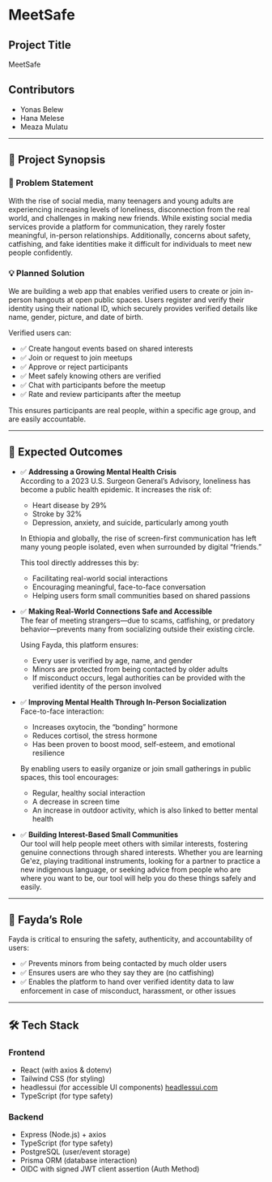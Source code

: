 # MeetSafe

## Project Title

MeetSafe

## Contributors

- Yonas Belew
- Hana Melese
- Meaza Mulatu

---

## 📄 Project Synopsis

### 🧩 Problem Statement

With the rise of social media, many teenagers and young adults are experiencing increasing levels of loneliness, disconnection from the real world, and challenges in making new friends. While existing social media services provide a platform for communication, they rarely foster meaningful, in-person relationships. Additionally, concerns about safety, catfishing, and fake identities make it difficult for individuals to meet new people confidently.

### 💡 Planned Solution

We are building a web app that enables verified users to create or join in-person hangouts at open public spaces. Users register and verify their identity using their national ID, which securely provides verified details like name, gender, picture, and date of birth.

Verified users can:

- ✅ Create hangout events based on shared interests
- ✅ Join or request to join meetups
- ✅ Approve or reject participants
- ✅ Meet safely knowing others are verified
- ✅ Chat with participants before the meetup
- ✅ Rate and review participants after the meetup

This ensures participants are real people, within a specific age group, and are easily accountable.

---

## 🎯 Expected Outcomes

- ✅ **Addressing a Growing Mental Health Crisis**  
  According to a 2023 U.S. Surgeon General’s Advisory, loneliness has become a public health epidemic. It increases the risk of:

  - Heart disease by 29%
  - Stroke by 32%
  - Depression, anxiety, and suicide, particularly among youth

  In Ethiopia and globally, the rise of screen-first communication has left many young people isolated, even when surrounded by digital “friends.”

  This tool directly addresses this by:

  - Facilitating real-world social interactions
  - Encouraging meaningful, face-to-face conversation
  - Helping users form small communities based on shared passions

- ✅ **Making Real-World Connections Safe and Accessible**  
  The fear of meeting strangers—due to scams, catfishing, or predatory behavior—prevents many from socializing outside their existing circle.

  Using Fayda, this platform ensures:

  - Every user is verified by age, name, and gender
  - Minors are protected from being contacted by older adults
  - If misconduct occurs, legal authorities can be provided with the verified identity of the person involved

- ✅ **Improving Mental Health Through In-Person Socialization**  
  Face-to-face interaction:

  - Increases oxytocin, the “bonding” hormone
  - Reduces cortisol, the stress hormone
  - Has been proven to boost mood, self-esteem, and emotional resilience

  By enabling users to easily organize or join small gatherings in public spaces, this tool encourages:

  - Regular, healthy social interaction
  - A decrease in screen time
  - An increase in outdoor activity, which is also linked to better mental health

- ✅ **Building Interest-Based Small Communities**  
  Our tool will help people meet others with similar interests, fostering genuine connections through shared interests. Whether you are learning Geʽez, playing traditional instruments, looking for a partner to practice a new indigenous language, or seeking advice from people who are where you want to be, our tool will help you do these things safely and easily.

---

## 🔐 Fayda’s Role

Fayda is critical to ensuring the safety, authenticity, and accountability of users:

- ✅ Prevents minors from being contacted by much older users
- ✅ Ensures users are who they say they are (no catfishing)
- ✅ Enables the platform to hand over verified identity data to law enforcement in case of misconduct, harassment, or other issues

---

## 🛠️ Tech Stack

### Frontend

- React (with axios & dotenv)
- Tailwind CSS (for styling)
- headlessui (for accessible UI components) [headlessui.com](https://headlessui.com/)
- TypeScript (for type safety)

### Backend

- Express (Node.js) + axios
- TypeScript (for type safety)
- PostgreSQL (user/event storage)
- Prisma ORM (database interaction)
- OIDC with signed JWT client assertion (Auth Method)
